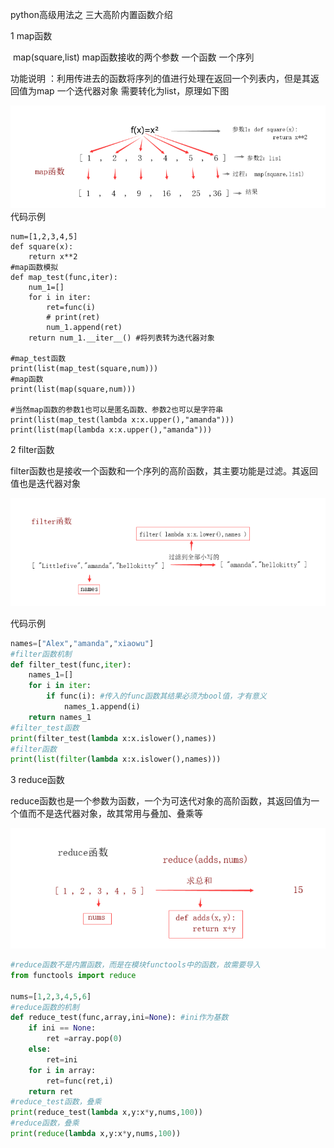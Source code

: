 python高级用法之  三大高阶内置函数介绍

1 map函数

​	map(square,list) map函数接收的两个参数 一个函数 一个序列

功能说明 ：利用传进去的函数将序列的值进行处理在返回一个列表内，但是其返回值为map 一个迭代器对象 需要转化为list，原理如下图

![image-20191117193552078](img/python-map.png)
代码示例

```
num=[1,2,3,4,5]
def square(x):
    return x**2
#map函数模拟
def map_test(func,iter):
    num_1=[]
    for i in iter:
        ret=func(i)
        # print(ret)
        num_1.append(ret)
    return num_1.__iter__() #将列表转为迭代器对象

#map_test函数
print(list(map_test(square,num)))
#map函数
print(list(map(square,num)))

#当然map函数的参数1也可以是匿名函数、参数2也可以是字符串
print(list(map_test(lambda x:x.upper(),"amanda")))
print(list(map(lambda x:x.upper(),"amanda")))
```

2 filter函数

​	 filter函数也是接收一个函数和一个序列的高阶函数，其主要功能是过滤。其返回值也是迭代器对象 

![image-20191117193552078](img/python-filter.png)


代码示例
```python
names=["Alex","amanda","xiaowu"]
#filter函数机制
def filter_test(func,iter):
    names_1=[]
    for i in iter:
        if func(i): #传入的func函数其结果必须为bool值，才有意义
            names_1.append(i)
    return names_1
#filter_test函数
print(filter_test(lambda x:x.islower(),names))
#filter函数
print(list(filter(lambda x:x.islower(),names)))
```

3 reduce函数

 reduce函数也是一个参数为函数，一个为可迭代对象的高阶函数，其返回值为一个值而不是迭代器对象，故其常用与叠加、叠乘等 

![image-20191117193807736](img/python-reduce.png)

```python
#reduce函数不是内置函数，而是在模块functools中的函数，故需要导入
from functools import reduce

nums=[1,2,3,4,5,6]
#reduce函数的机制
def reduce_test(func,array,ini=None): #ini作为基数
    if ini == None:
        ret =array.pop(0)
    else:
        ret=ini
    for i in array:
        ret=func(ret,i)
    return ret
#reduce_test函数，叠乘
print(reduce_test(lambda x,y:x*y,nums,100))
#reduce函数，叠乘
print(reduce(lambda x,y:x*y,nums,100))
```

